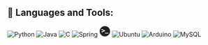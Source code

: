 <!--
### Hi there 👋
- 🔭 I’m currently studying on Estácio do Recife

**devfilipesouza/devfilipesouza** is a ✨ _special_ ✨ repository because its `README.md` (this file) appears on your GitHub profile.

Here are some ideas to get you started:

- 🔭 I’m currently working on ...
- 🌱 I’m currently learning ...
- 👯 I’m looking to collaborate on ...
- 🤔 I’m looking for help with ...
- 💬 Ask me about ...
- 📫 How to reach me: ...
- 😄 Pronouns: ...
- ⚡ Fun fact: ...
-->

## 🚀 Languages and Tools:</summary>
<img width="25" height="25" src="https://www.vectorlogo.zone/logos/python/python-icon.svg" title="Python" alt="Python"/></code>
<img height="25" src="https://www.vectorlogo.zone/logos/java/java-icon.svg" title="Java" alt="Java" /></code>
<img width="25" height="25" src="https://github.com/simple-icons/simple-icons/blob/develop/icons/c.svg" title="C" alt="C"/></code>
<img width="25" height="25" src="https://www.vectorlogo.zone/logos/springio/springio-icon.svg" title="Spring" alt="Spring" /></code>
<img height="25" src="https://raw.githubusercontent.com/github/explore/80688e429a7d4ef2fca1e82350fe8e3517d3494d/topics/terminal/terminal.png" title="Terminal" alt="Terminal">
<img width="25" height="25" src="https://www.vectorlogo.zone/logos/ubuntu/ubuntu-icon.svg" title="Ubuntu" alt="Ubuntu"/></code>
<img width="25" height="25" src="https://www.vectorlogo.zone/logos/arduino/arduino-icon.svg" title="Arduino" alt="Arduino"/></code>
<img width="25" height="25" src="https://www.vectorlogo.zone/logos/mysql/mysql-icon.svg" title="MySQL" alt="MySQL"/></code>
